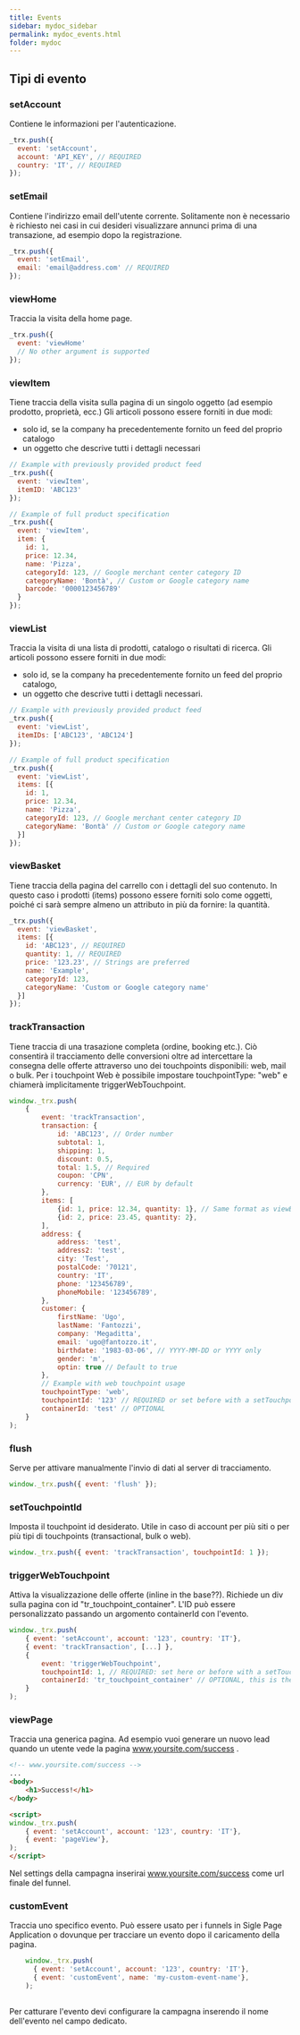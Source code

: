 ```yaml
---
title: Events
sidebar: mydoc_sidebar
permalink: mydoc_events.html
folder: mydoc
---
```



## Tipi di evento

### setAccount
Contiene le informazioni per l'autenticazione.

```js
_trx.push({ 
  event: 'setAccount',
  account: 'API_KEY', // REQUIRED
  country: 'IT', // REQUIRED
});

```

### setEmail
Contiene l'indirizzo email dell'utente corrente. Solitamente non è necessario è richiesto nei casi in cui desideri visualizzare annunci prima di una transazione, ad esempio dopo la registrazione.

```js
_trx.push({
  event: 'setEmail',
  email: 'email@address.com' // REQUIRED
});

```

### viewHome
Traccia la visita della home page.

```js
_trx.push({
  event: 'viewHome'
  // No other argument is supported
});

```

### viewItem
Tiene traccia della visita sulla pagina di un singolo oggetto (ad esempio prodotto, proprietà, ecc.)
Gli articoli possono essere forniti in due modi:

- solo id, se la company ha precedentemente fornito un feed del proprio catalogo
- un oggetto che descrive tutti i dettagli necessari

```js
// Example with previously provided product feed
_trx.push({
  event: 'viewItem',
  itemID: 'ABC123'
});

// Example of full product specification
_trx.push({
  event: 'viewItem',
  item: {
    id: 1, 
    price: 12.34, 
    name: 'Pizza', 
    categoryId: 123, // Google merchant center category ID 
    categoryName: 'Bontà', // Custom or Google category name
    barcode: '0000123456789'
  }
});

```

### viewList
Traccia la visita di una lista di prodotti, catalogo o risultati di ricerca.
Gli articoli possono essere forniti in due modi:

- solo id, se la company ha precedentemente fornito un feed del proprio catalogo,
- un oggetto che descrive tutti i dettagli necessari.

```js
// Example with previously provided product feed
_trx.push({
  event: 'viewList',
  itemIDs: ['ABC123', 'ABC124']
});

// Example of full product specification
_trx.push({
  event: 'viewList',
  items: [{
    id: 1, 
    price: 12.34, 
    name: 'Pizza', 
    categoryId: 123, // Google merchant center category ID 
    categoryName: 'Bontà' // Custom or Google category name
  }]
});
```

### viewBasket
Tiene traccia della pagina del carrello con i dettagli del suo contenuto.
In questo caso i prodotti (items) possono essere forniti solo come oggetti, poiché ci sarà sempre almeno un attributo in più da fornire: la quantità.

```js
_trx.push({
  event: 'viewBasket',
  items: [{
    id: 'ABC123', // REQUIRED
    quantity: 1, // REQUIRED
    price: '123.23', // Strings are preferred
    name: 'Example',
    categoryId: 123,
    categoryName: 'Custom or Google category name'
  }]
});
```

### trackTransaction
Tiene traccia di una trasazione completa (ordine, booking etc.). Ciò consentirà il tracciamento delle conversioni oltre ad intercettare la consegna delle offerte attraverso uno dei touchpoints disponibili: web, mail o bulk.  Per i touchpoint Web è possibile impostare touchpointType: "web" e chiamerà implicitamente triggerWebTouchpoint.

```js
window._trx.push(
    {
        event: 'trackTransaction',
        transaction: {
            id: 'ABC123', // Order number
            subtotal: 1,
            shipping: 1,
            discount: 0.5,
            total: 1.5, // Required
            coupon: 'CPN', 
            currency: 'EUR', // EUR by default
        },
        items: [
            {id: 1, price: 12.34, quantity: 1}, // Same format as viewBasket
            {id: 2, price: 23.45, quantity: 2},
        ],
        address: {
            address: 'test',
            address2: 'test',
            city: 'Test',
            postalCode: '70121',
            country: 'IT',
            phone: '123456789',
            phoneMobile: '123456789',
        },
        customer: {
            firstName: 'Ugo',
            lastName: 'Fantozzi',
            company: 'Megaditta',
            email: 'ugo@fantozzo.it',
            birthdate: '1983-03-06', // YYYY-MM-DD or YYYY only
            gender: 'm',
            optin: true // Default to true
        },
        // Example with web touchpoint usage
        touchpointType: 'web',
        touchpointId: '123' // REQUIRED or set before with a setTouchpointId event
        containerId: 'test' // OPTIONAL
    }
);

```

### flush
Serve per attivare manualmente l'invio di dati al server di tracciamento.
```js
window._trx.push({ event: 'flush' });

```

### setTouchpointId
Imposta il touchpoint id desiderato. Utile in caso di account per più siti o per più tipi di touchpoints (transactional, bulk o web).
```js
window._trx.push({ event: 'trackTransaction', touchpointId: 1 });

```

### triggerWebTouchpoint
Attiva la visualizzazione delle offerte (inline in the base??). Richiede un div sulla pagina con id "tr_touchpoint_container". L'ID può essere personalizzato passando un argomento containerId con l'evento.
```js
window._trx.push(
    { event: 'setAccount', account: '123', country: 'IT'},
    { event: 'trackTransaction', [...] },
    { 
        event: 'triggerWebTouchpoint',
        touchpointId: 1, // REQUIRED: set here or before with a setTouchpointId event
        containerId: 'tr_touchpoint_container' // OPTIONAL, this is the default
    }
);
```

### viewPage
Traccia una generica pagina. Ad esempio vuoi generare un nuovo lead quando un utente vede la pagina www.yoursite.com/success .

```html
<!-- www.yoursite.com/success -->
...
<body>
    <h1>Success!</h1>
</body>

<script>
window._trx.push(
    { event: 'setAccount', account: '123', country: 'IT'},
    { event: 'pageView'},
);
</script>
```

Nel settings della campagna inserirai www.yoursite.com/success come url finale del funnel.

### customEvent
Traccia uno specifico evento. 
Può essere usato per i funnels in Sigle Page Application o dovunque per tracciare un evento dopo il caricamento della pagina.

```js
    window._trx.push(
      { event: 'setAccount', account: '123', country: 'IT'},
      { event: 'customEvent', name: 'my-custom-event-name'},
    );
    
```
Per catturare l'evento devi configurare la campagna inserendo il nome dell'evento nel campo dedicato.

